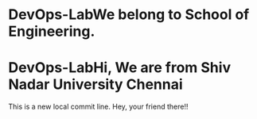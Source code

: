 
# DevOps-LabWe belong to School of Engineering.
# DevOps-LabHi, We are from Shiv Nadar University Chennai
This is a new local commit line.
Hey, your friend there!!
